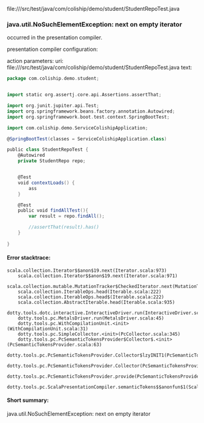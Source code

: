 file://<WORKSPACE>/src/test/java/com/coliship/demo/student/StudentRepoTest.java
### java.util.NoSuchElementException: next on empty iterator

occurred in the presentation compiler.

presentation compiler configuration:


action parameters:
uri: file://<WORKSPACE>/src/test/java/com/coliship/demo/student/StudentRepoTest.java
text:
```scala
package com.coliship.demo.student;


import static org.assertj.core.api.Assertions.assertThat;

import org.junit.jupiter.api.Test;
import org.springframework.beans.factory.annotation.Autowired;
import org.springframework.boot.test.context.SpringBootTest;

import com.coliship.demo.ServiceColishipApplication;

@SpringBootTest(classes = ServiceColishipApplication.class)

public class StudentRepoTest {
    @Autowired
    private StudentRepo repo;


    @Test
    void contextLoads() {
        ass
    }

    @Test
    public void findAllTest(){
        var result = repo.findAll();

		//assertThat(result).has()
    }
    
}

```



#### Error stacktrace:

```
scala.collection.Iterator$$anon$19.next(Iterator.scala:973)
	scala.collection.Iterator$$anon$19.next(Iterator.scala:971)
	scala.collection.mutable.MutationTracker$CheckedIterator.next(MutationTracker.scala:76)
	scala.collection.IterableOps.head(Iterable.scala:222)
	scala.collection.IterableOps.head$(Iterable.scala:222)
	scala.collection.AbstractIterable.head(Iterable.scala:935)
	dotty.tools.dotc.interactive.InteractiveDriver.run(InteractiveDriver.scala:164)
	dotty.tools.pc.MetalsDriver.run(MetalsDriver.scala:45)
	dotty.tools.pc.WithCompilationUnit.<init>(WithCompilationUnit.scala:31)
	dotty.tools.pc.SimpleCollector.<init>(PcCollector.scala:345)
	dotty.tools.pc.PcSemanticTokensProvider$Collector$.<init>(PcSemanticTokensProvider.scala:63)
	dotty.tools.pc.PcSemanticTokensProvider.Collector$lzyINIT1(PcSemanticTokensProvider.scala:63)
	dotty.tools.pc.PcSemanticTokensProvider.Collector(PcSemanticTokensProvider.scala:63)
	dotty.tools.pc.PcSemanticTokensProvider.provide(PcSemanticTokensProvider.scala:88)
	dotty.tools.pc.ScalaPresentationCompiler.semanticTokens$$anonfun$1(ScalaPresentationCompiler.scala:109)
```
#### Short summary: 

java.util.NoSuchElementException: next on empty iterator